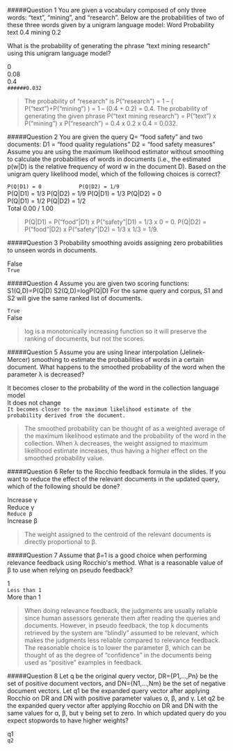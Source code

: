 #####Question 1
You are given a vocabulary composed of only three words: “text”, “mining”, and “research”. Below are the probabilities of two of these three words given by a unigram language model:
Word    Probability
text     0.4
mining   0.2

What is the probability of generating the phrase “text mining research” using this unigram language model?

0			
0.08		
0.4			
`######0.032`			

> The probability of “research” is P(“research”) = 1 – ( P(“text”)+P(“mining”) ) = 1 – (0.4 + 0.2) = 0.4. The probability of generating the given phrase P(“text mining research”) = P(“text”) x P(“mining”) x P(“research”) = 0.4 x 0.2 x 0.4 = 0.032.

#####Question 2
You are given the query Q= “food safety” and two documents:
D1 = “food quality regulations”
D2 = “food safety measures”
Assume you are using the maximum likelihood estimator without smoothing to calculate the probabilities of words in documents (i.e., the estimated p(w|D) is the relative frequency of word w in the document D). Based on the unigram query likelihood model, which of the following choices is correct?

`P(Q|D1) = 0            P(Q|D2) = 1/9	`		
P(Q|D1) = 1/3         P(Q|D2) = 1/9
P(Q|D1) = 1/3         P(Q|D2) = 0			
P(Q|D1) = 1/2         P(Q|D2) = 1/2			
Total		0.00 / 1.00	

> P(Q|D1) = P(“food”|D1) x P(“safety”|D1) = 1/3 x 0 = 0.  P(Q|D2) = P(“food”|D2) x P(“safety”|D2) = 1/3 x 1/3 = 1/9.

#####Question 3
Probability smoothing avoids assigning zero probabilities to unseen words in documents.

False			
`True`		

#####Question 4
Assume you are given two scoring functions:
S1(Q,D)=P(Q|D)
S2(Q,D)=logP(Q|D)
For the same query and corpus, S1 and S2 will give the same ranked list of documents.

`True`	
False			

> log is a monotonically increasing function so it will preserve the ranking of documents, but not the scores.

#####Question 5
Assume you are using linear interpolation (Jelinek-Mercer) smoothing to estimate the probabilities of words in a certain document. What happens to the smoothed probability of the word when the parameter λ is decreased?

It becomes closer to the probability of the word in the collection language model	
It does not change			
`It becomes closer to the maximum likelihood estimate of the probability derived from the document.	`		

> The smoothed probability can be thought of as a weighted average of the maximum likelihood estimate and the probability of the word in the collection. When λ decreases, the weight assigned to maximum likelihood estimate increases, thus having a higher effect on the smoothed probability value.

#####Question 6
Refer to the Rocchio feedback formula in the slides. If you want to reduce the effect of the relevant documents in the updated query, which of the following should be done?

Increase γ			
Reduce γ		
`Reduce β	`		
Increase β			

> The weight assigned to the centroid of the relevant documents is directly proportional to β.

#####Question 7
Assume that β=1 is a good choice when performing relevance feedback using Rocchio's method. What is a reasonable value of β to use when relying on pseudo feedback?

1			
`Less than 1	`	
More than 1			

> When doing relevance feedback, the judgments are usually reliable since human assessors generate them after reading the queries and documents. However, in pseudo feedback, the top k documents retrieved by the system are “blindly” assumed to be relevant, which makes the judgments less reliable compared to relevance feedback. The reasonable choice is to lower the parameter β, which can be thought of as the degree of “confidence” in the documents being used as “positive” examples in feedback.

#####Question 8
Let q be the original query vector, DR={P1,...,Pn} be the set of positive document vectors, and DN={N1,...,Nm} be the set of negative document vectors. Let q1 be the expanded query vector after applying Rocchio on DR and DN with positive parameter values α, β, and γ. Let q2 be the expanded query vector after applying Rocchio on DR and DN with the same values for α, β, but γ being set to zero.
In which updated query do you expect stopwords to have higher weights?

q1	
`q2`
